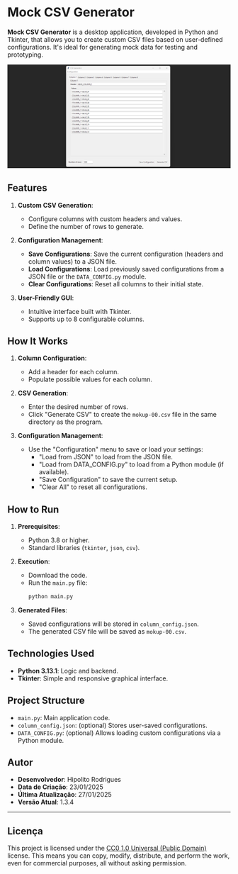 # Mock CSV Generator

**Mock CSV Generator** is a desktop application, developed in Python and Tkinter, that allows you to create custom CSV files based on user-defined configurations. It's ideal for generating mock data for testing and prototyping.

![alt text](https://github.com/hipolitorodrigues/mock_csv_generator/blob/88853b15db5302aba301f4e70edf7a7e2503a11f/assets/images/sampling.png)

## Features

1. **Custom CSV Generation**:
   - Configure columns with custom headers and values.
   - Define the number of rows to generate.

2. **Configuration Management**:
   - **Save Configurations**: Save the current configuration (headers and column values) to a JSON file.
   - **Load Configurations**: Load previously saved configurations from a JSON file or the `DATA_CONFIG.py` module.
   - **Clear Configurations**: Reset all columns to their initial state.

3. **User-Friendly GUI**:
   - Intuitive interface built with Tkinter.
   - Supports up to 8 configurable columns.

## How It Works

1. **Column Configuration**:
   - Add a header for each column.
   - Populate possible values for each column.

2. **CSV Generation**:
   - Enter the desired number of rows.
   - Click "Generate CSV" to create the `mokup-00.csv` file in the same directory as the program.

3. **Configuration Management**:
   - Use the "Configuration" menu to save or load your settings:
     - "Load from JSON" to load from the JSON file.
     - "Load from DATA_CONFIG.py" to load from a Python module (if available).
     - "Save Configuration" to save the current setup.
     - "Clear All" to reset all configurations.

## How to Run

1. **Prerequisites**:
   - Python 3.8 or higher.
   - Standard libraries (`tkinter`, `json`, `csv`).

2. **Execution**:
   - Download the code.
   - Run the `main.py` file:
     ```bash
     python main.py
     ```

3. **Generated Files**:
   - Saved configurations will be stored in `column_config.json`.
   - The generated CSV file will be saved as `mokup-00.csv`.

## Technologies Used

- **Python 3.13.1**: Logic and backend.
- **Tkinter**: Simple and responsive graphical interface.

## Project Structure

- `main.py`: Main application code.
- `column_config.json`: (optional) Stores user-saved configurations.
- `DATA_CONFIG.py`: (optional) Allows loading custom configurations via a Python module.

## Autor

- **Desenvolvedor**: Hipolito Rodrigues
- **Data de Criação**: 23/01/2025
- **Última Atualização**: 27/01/2025
- **Versão Atual**: 1.3.4

---

## Licença

This project is licensed under the [CC0 1.0 Universal (Public Domain)](https://creativecommons.org/publicdomain/zero/1.0/) license. This means you can copy, modify, distribute, and perform the work, even for commercial purposes, all without asking permission.
